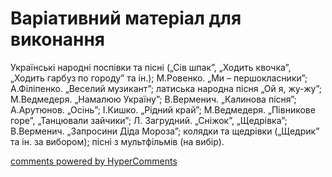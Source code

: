 <div id="hypercomments_widget" class="js-hypercomments-widget invisible"></div>

# Варіативний матеріал для виконання

Українські народні поспівки та пісні („Сів шпак”, „Ходить квочка”, „Ходить гарбуз по городу” та ін.); М.Ровенко. „Ми – першокласники”; А.Філіпенко. „Веселий музикант”; латиська народна пісня „Ой я, жу-жу”; М.Ведмедеря. „Намалюю Україну”; В.Верменич. „Калинова пісня”; А.Арутюнов. „Осінь”; І.Кишко. „Рідний край”; М.Ведмедеря. „Півникове горе”, „Танцювали зайчики”; Л. Загрудний. „Сніжок”, „Щедрівка”; В.Верменич. „Запросини Діда Мороза”;  колядки та щедрівки („Щедрик” та ін. за вибором); пісні з мультфільмів (на вибір).

<div class="js-hypercomments-container">
    <a href="http://hypercomments.com" class="hc-link" title="comments widget">comments powered by HyperComments</a>
</div>